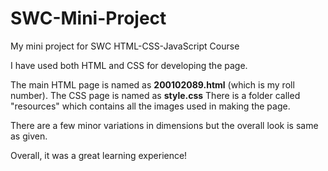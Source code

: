 # SWC-Mini-Project
My mini project for SWC HTML-CSS-JavaScript Course

I have used both HTML and CSS for developing the page.

The main HTML page is named as <b>200102089.html</b> (which is my roll number).
The CSS page is named as <b>style.css</b>
There is a folder called "resources" which contains all the images used in making the page. 


There are a few minor variations in dimensions but the overall look is same as given.


Overall, it was a great learning experience!
